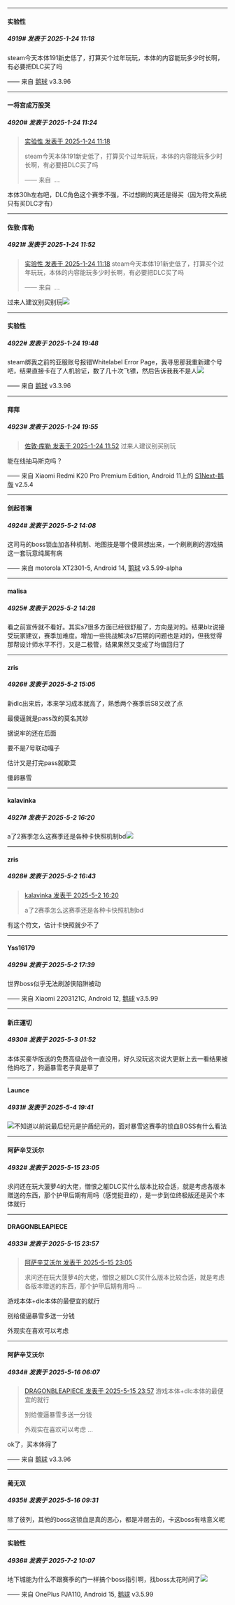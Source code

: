 ﻿
*****

####  实验性  
##### 4919#       发表于 2025-1-24 11:18

steam今天本体191新史低了，打算买个过年玩玩，本体的内容能玩多少时长啊，有必要把DLC买了吗

—— 来自 [鹅球](https://www.pgyer.com/GcUxKd4w) v3.3.96


*****

####  一将宫成万股哭  
##### 4920#       发表于 2025-1-24 11:24

<blockquote><a href="httphttps://bbs.saraba1st.com/2b/forum.php?mod=redirect&amp;goto=findpost&amp;pid=67265064&amp;ptid=2109067" target="_blank">实验性 发表于 2025-1-24 11:18</a>

steam今天本体191新史低了，打算买个过年玩玩，本体的内容能玩多少时长啊，有必要把DLC买了吗

—— 来自  ...</blockquote>
本体30h左右吧，DLC角色这个赛季不强，不过想刷的爽还是得买（因为符文系统只有买DLC才有）


*****

####  佐敦·库勒  
##### 4921#       发表于 2025-1-24 11:52

<blockquote><a href="httphttps://bbs.saraba1st.com/2b/forum.php?mod=redirect&amp;goto=findpost&amp;pid=67265064&amp;ptid=2109067" target="_blank">实验性 发表于 2025-1-24 11:18</a>
steam今天本体191新史低了，打算买个过年玩玩，本体的内容能玩多少时长啊，有必要把DLC买了吗

—— 来自  ...</blockquote>
过来人建议别买别玩<img src="https://static.saraba1st.com/image/smiley/face2017/067.png" referrerpolicy="no-referrer">


*****

####  实验性  
##### 4922#       发表于 2025-1-24 19:48

steam绑我之前的亚服账号报错Whitelabel Error Page，我寻思那我重新建个号吧，结果直接卡在了人机验证，数了几十次飞镖，然后告诉我我不是人<img src="https://static.saraba1st.com/image/smiley/face2017/125.png" referrerpolicy="no-referrer">

—— 来自 [鹅球](https://www.pgyer.com/GcUxKd4w) v3.3.96


*****

####  拜拜  
##### 4923#       发表于 2025-1-24 19:55

<blockquote><a href="httphttps://bbs.saraba1st.com/2b/forum.php?mod=redirect&amp;goto=findpost&amp;pid=67265451&amp;ptid=2109067" target="_blank">佐敦·库勒 发表于 2025-1-24 11:52</a>
过来人建议别买别玩</blockquote>
能在线抽马斯克吗？

—— 来自 Xiaomi Redmi K20 Pro Premium Edition, Android 11上的 [S1Next-鹅版](https://github.com/ykrank/S1-Next/releases) v2.5.4

*****

####  剑起苍斓  
##### 4924#       发表于 2025-5-2 14:08

这司马的boss锁血加各种机制、地图技是哪个傻屌想出来，一个刷刷刷的游戏搞这一套玩意纯属有病

—— 来自 motorola XT2301-5, Android 14, [鹅球](https://www.pgyer.com/xfPejhuq) v3.5.99-alpha


*****

####  malisa  
##### 4925#       发表于 2025-5-2 14:28

看之前宣传就不看好。其实s7很多方面已经很舒服了，方向是对的。结果blz说接受玩家建议，赛季加难度。增加一些挑战解决s7后期的问题也是对的，但我觉得那帮设计师水平不行，又是二极管，结果果然又变成了均值回归了


*****

####  zris  
##### 4926#       发表于 2025-5-2 15:05

新dlc出来后，本来学习成本就高了，熟悉两个赛季后S8又改了点

最傻逼就是pass改的莫名其妙

据说牢的还在后面

要不是7号联动嘎子

估计又是打完pass就歇菜

傻卵暴雪


*****

####  kalavinka  
##### 4927#       发表于 2025-5-2 16:20

a了2赛季怎么这赛季还是各种卡快照机制bd<img src="https://static.stage1st.com/image/smiley/face2017/003.png" referrerpolicy="no-referrer">


*****

####  zris  
##### 4928#       发表于 2025-5-2 16:43

<blockquote><a href="httphttps://stage1st.com/2b/forum.php?mod=redirect&amp;goto=findpost&amp;pid=67774578&amp;ptid=2109067" target="_blank">kalavinka 发表于 2025-5-2 16:20</a>

a了2赛季怎么这赛季还是各种卡快照机制bd</blockquote>
有这个符文，估计卡快照就少不了


*****

####  Yss16179  
##### 4929#       发表于 2025-5-2 17:39

世界boss似乎无法刷游侠陷阱被动

—— 来自 Xiaomi 2203121C, Android 12, [鹅球](https://www.pgyer.com/GcUxKd4w) v3.5.99


*****

####  新庄運切  
##### 4930#       发表于 2025-5-3 01:52

本体买豪华版送的免费高级战令一直没用，好久没玩这次说大更新上去一看结果被他妈吃了，狗逼暴雪老子真是草了


*****

####  Launce  
##### 4931#       发表于 2025-5-4 19:41

<img src="https://static.stage1st.com/image/smiley/face2017/049.png" referrerpolicy="no-referrer">不知道以前说最后纪元是护盾纪元的，面对暴雪这赛季的锁血BOSS有什么看法

*****

####  阿萨辛艾沃尔  
##### 4932#       发表于 2025-5-15 23:05

求问还在玩大菠萝4的大佬，憎恨之躯DLC买什么版本比较合适，就是考虑各版本赠送的东西，那个护甲后期有用吗（感觉挺丑的），是一步到位终极版还是买个本体就行


*****

####  DRAGONBLEAPIECE  
##### 4933#       发表于 2025-5-15 23:57

<blockquote><a href="httphttps://stage1st.com/2b/forum.php?mod=redirect&amp;goto=findpost&amp;pid=67819353&amp;ptid=2109067" target="_blank">阿萨辛艾沃尔 发表于 2025-5-15 23:05</a>

求问还在玩大菠萝4的大佬，憎恨之躯DLC买什么版本比较合适，就是考虑各版本赠送的东西，那个护甲后期有用吗 ...</blockquote>
游戏本体+dlc本体的最便宜的就行

别给傻逼暴雪多送一分钱

外观实在喜欢可以考虑


*****

####  阿萨辛艾沃尔  
##### 4934#       发表于 2025-5-16 06:07

<blockquote><a href="httphttps://stage1st.com/2b/forum.php?mod=redirect&amp;goto=findpost&amp;pid=67819550&amp;ptid=2109067" target="_blank">DRAGONBLEAPIECE 发表于 2025-5-15 23:57</a>
游戏本体+dlc本体的最便宜的就行

别给傻逼暴雪多送一分钱

外观实在喜欢可以考虑 ...</blockquote>
ok了，买本体得了

—— 来自 [鹅球](https://www.pgyer.com/GcUxKd4w) v3.3.96


*****

####  蔺无双  
##### 4935#       发表于 2025-5-16 09:31

除了彼列，其他的boss这锁血是真的恶心，都是冲层去的，卡这boss有啥意义呢

*****

####  实验性  
##### 4936#       发表于 2025-7-2 10:07

地下城能为什么不跟赛季的门一样搞个boss指引啊，找boss太花时间了<img src="https://static.stage1st.com/image/smiley/face2017/004.gif" referrerpolicy="no-referrer">

—— 来自 OnePlus PJA110, Android 15, [鹅球](https://www.pgyer.com/GcUxKd4w) v3.5.99

